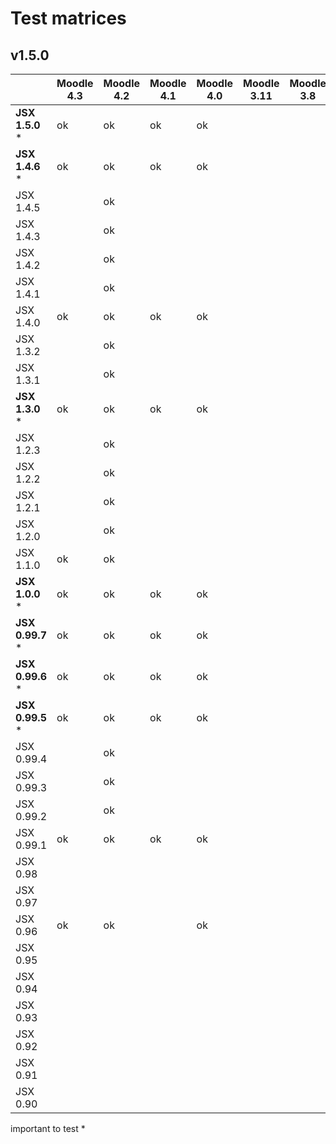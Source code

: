 # Test matrices

## v1.5.0

|                  | Moodle 4.3 | Moodle 4.2 | Moodle 4.1 | Moodle 4.0 | Moodle 3.11 | Moodle 3.8 | Moodle 2.9 |
|------------------|------------|------------|------------|------------|-------------|------------|------------|
| **JSX 1.5.0** *  | ok         | ok         | ok         | ok         |             |            |            |
| **JSX 1.4.6** *  | ok         | ok         | ok         | ok         |             |            |            |
| JSX 1.4.5        |            | ok         |            |            |             |            |            |
| JSX 1.4.3        |            | ok         |            |            |             |            |            |
| JSX 1.4.2        |            | ok         |            |            |             |            |            |
| JSX 1.4.1        |            | ok         |            |            |             |            |            |
| JSX 1.4.0        | ok         | ok         | ok         | ok         |             |            |            |
| JSX 1.3.2        |            | ok         |            |            |             |            |            |
| JSX 1.3.1        |            | ok         |            |            |             |            |            |
| **JSX 1.3.0** *  | ok         | ok         | ok         | ok         |             |            |            |
| JSX 1.2.3        |            | ok         |            |            |             |            |            |
| JSX 1.2.2        |            | ok         |            |            |             |            |            |
| JSX 1.2.1        |            | ok         |            |            |             |            |            |
| JSX 1.2.0        |            | ok         |            |            |             |            |            |
| JSX 1.1.0        | ok         | ok         |            |            |             |            |            |
| **JSX 1.0.0** *  | ok         | ok         | ok         | ok         |             |            |            |
| **JSX 0.99.7** * | ok         | ok         | ok         | ok         |             |            |            |
| **JSX 0.99.6** * | ok         | ok         | ok         | ok         |             |            |            |
| **JSX 0.99.5** * | ok         | ok         | ok         | ok         |             |            |            |
| JSX 0.99.4       |            | ok         |            |            |             |            |            |
| JSX 0.99.3       |            | ok         |            |            |             |            |            |
| JSX 0.99.2       |            | ok         |            |            |             |            |            |
| JSX 0.99.1       | ok         | ok         | ok         | ok         |             |            |            |
| JSX 0.98         |            |            |            |            |             |            |            |
| JSX 0.97         |            |            |            |            |             |            |            |
| JSX 0.96         | ok         | ok         |            | ok         |             |            |            |
| JSX 0.95         |            |            |            |            |             |            |            |
| JSX 0.94         |            |            |            |            |             |            |            |
| JSX 0.93         |            |            |            |            |             |            |            |
| JSX 0.92         |            |            |            |            |             |            |            |
| JSX 0.91         |            |            |            |            |             |            |            |
| JSX 0.90         |            |            |            |            |             |            |            |

important to test *